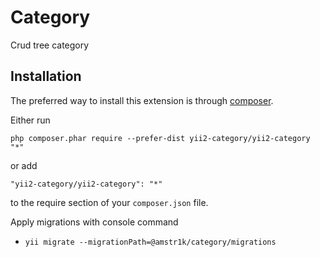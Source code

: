 Category
========
Crud tree category

Installation
------------

The preferred way to install this extension is through [composer](http://getcomposer.org/download/).

Either run

```
php composer.phar require --prefer-dist yii2-category/yii2-category "*"
```

or add

```
"yii2-category/yii2-category": "*"
```

to the require section of your `composer.json` file.

Apply migrations with console command
- `yii migrate --migrationPath=@amstr1k/category/migrations`